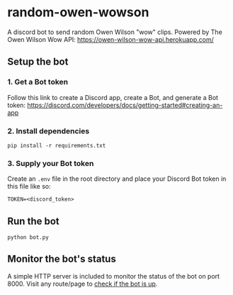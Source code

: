 # random-owen-wowson

A discord bot to send random Owen Wilson "wow" clips. Powered by The Owen Wilson Wow API: https://owen-wilson-wow-api.herokuapp.com/

## Setup the bot

### 1. Get a Bot token

Follow this link to create a Discord app, create a Bot, and generate a Bot token:
https://discord.com/developers/docs/getting-started#creating-an-app

### 2. Install dependencies

`pip install -r requirements.txt`

### 3. Supply your Bot token

Create an `.env` file in the root directory and place your Discord Bot token in this file like so:

```
TOKEN=<discord_token>
```

## Run the bot

```
python bot.py
```

## Monitor the bot's status

A simple HTTP server is included to monitor the status of the bot on port 8000. Visit any route/page to [check if the bot is up](http://localhost:8000/status).
